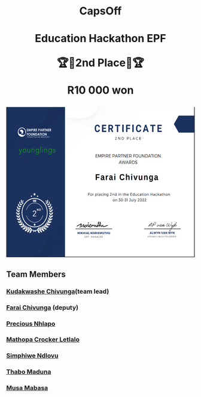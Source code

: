 <h1 align="center"> CapsOff </h1>
<h1 align="center"> Education Hackathon EPF

🏆🥈2nd Place🥈🏆 

R10 000 won</h1>

<p align="center"> 
	<img alt="Team Photo" src="https://github.com/FaraiQC/CapsOff/blob/develop/FC.png" width="600" height="400">
</p>

## Team Members
### [Kudakwashe Chivunga](https://github.com/Kuda214)(team lead) 
### [Farai Chivunga](https://github.com/FaraiQC) (deputy)
### [Precious Nhlapo](https://github.com/Ambient567)
### [Mathopa Crocker Letlalo](https://github.com/Mathopa04)
### [Simphiwe Ndlovu](https://github.com/SimphiweNdlovu)
### [Thabo Maduna](https://github.com/MadunaThabo)
### [Musa Mabasa](https://github.com/Musa-Mabasa)
